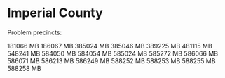 # Imperial County

Problem precincts:

181066 MB
186067 MB
385024 MB
385046 MB
389225 MB
481115 MB
548241 MB
584050 MB
584054 MB
585024 MB
585272 MB
586066 MB
586071 MB
586213 MB
586249 MB
588252 MB
588253 MB
588255 MB
588258 MB
